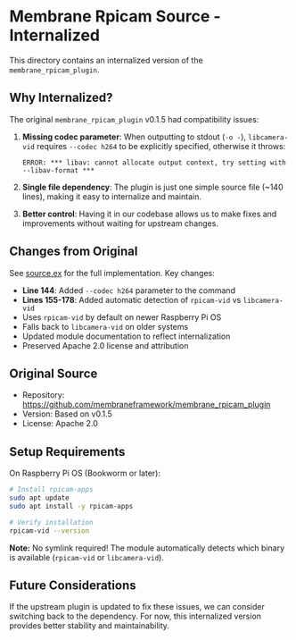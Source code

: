 # Membrane Rpicam Source - Internalized

This directory contains an internalized version of the `membrane_rpicam_plugin`.

## Why Internalized?

The original `membrane_rpicam_plugin` v0.1.5 had compatibility issues:

1. **Missing codec parameter**: When outputting to stdout (`-o -`), `libcamera-vid` requires `--codec h264` to be explicitly specified, otherwise it throws:
   ```
   ERROR: *** libav: cannot allocate output context, try setting with --libav-format ***
   ```

2. **Single file dependency**: The plugin is just one simple source file (~140 lines), making it easy to internalize and maintain.

3. **Better control**: Having it in our codebase allows us to make fixes and improvements without waiting for upstream changes.

## Changes from Original

See [source.ex](source.ex) for the full implementation. Key changes:

- **Line 144**: Added `--codec h264` parameter to the command
- **Lines 155-178**: Added automatic detection of `rpicam-vid` vs `libcamera-vid`
- Uses `rpicam-vid` by default on newer Raspberry Pi OS
- Falls back to `libcamera-vid` on older systems
- Updated module documentation to reflect internalization
- Preserved Apache 2.0 license and attribution

## Original Source

- Repository: https://github.com/membraneframework/membrane_rpicam_plugin
- Version: Based on v0.1.5
- License: Apache 2.0

## Setup Requirements

On Raspberry Pi OS (Bookworm or later):

```bash
# Install rpicam-apps
sudo apt update
sudo apt install -y rpicam-apps

# Verify installation
rpicam-vid --version
```

**Note:** No symlink required! The module automatically detects which binary is available (`rpicam-vid` or `libcamera-vid`).

## Future Considerations

If the upstream plugin is updated to fix these issues, we can consider switching back to the dependency. For now, this internalized version provides better stability and maintainability.
